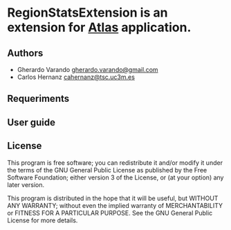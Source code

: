 # RegionStatsExtension is an extension for [Atlas](https://github.com/ComputationalIntelligenceGroup/Atlas) application.


## Authors

- Gherardo Varando [gherardo.varando@gmail.com](mailto:gherardo.varando@gmail.com)
- Carlos Hernanz [cahernanz@tsc.uc3m.es](mailto:cahernanz@tsc.uc3m.es)

## Requeriments



## User guide



## License

This program is free software; you can redistribute it and/or modify it under the terms of the GNU General Public License as published by the Free Software Foundation; either version 3 of the License, or (at your option) any later version.

This program is distributed in the hope that it will be useful, but WITHOUT ANY WARRANTY; without even the implied warranty of MERCHANTABILITY or FITNESS FOR A PARTICULAR PURPOSE. See the GNU General Public License for more details.
